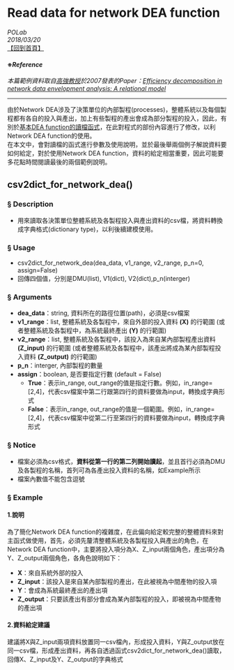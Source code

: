 # Read data for network DEA function
*POLab*
<br>
*2018/03/20*
<br>
[【回到首頁】](https://github.com/wurmen/DEA)
<br>
#### ※*Reference*
*本篇範例資料取自[高強教授](http://www.iim.ncku.edu.tw/files/11-1407-20368.php?Lang=zh-tw)於2007發表的Paper：[Efficiency decomposition in network data envelopment analysis: A relational model](https://www.sciencedirect.com/science/article/pii/S0377221707010077)*

------------

由於Network DEA涉及了決策單位的內部製程(processes)，整體系統以及每個製程都有各自的投入與產出，加上有些製程的產出會成為部分製程的投入，因此，有別於[基本DEA function的讀檔函式](https://github.com/wurmen/DEA/blob/master/Functions/readdata_function.md)，在此對程式的部份內容進行了修改，以利Network DEA function的使用。<br>
在本文中，會對讀檔的函式進行參數及使用說明，並於最後舉兩個例子解說資料要如何給定，對於使用Network DEA function，資料的給定相當重要，因此可能要多花點時間閱讀最後的兩個範例說明。

## csv2dict_for_network_dea()

### § Description
- 用來讀取各決策單位整體系統及各製程投入與產出資料的csv檔，將資料轉換成字典格式(dictionary type)，以利後續建模使用。
### § Usage
- csv2dict_for_network_dea(dea_data, v1_range, v2_range, p_n=0, assign=False)
- 回傳四個值，分別是DMU(list), V1(dict), V2(dict),p_n(interger)

### § Arguments
- **dea_data**：string, 資料所在的路徑位置(path)，必須是csv檔案
- **v1_range**：list, 整體系統及各製程中，來自外部的投入資料 **(X)** 的行範圍 (或者整體系統及各製程中，為系統最終產出 **(Y)** 的行範圍)
- **v2_range**：list, 整體系統及各製程中，該投入為來自某內部製程產出資料 **(Z_input)** 的行範圍 (或者整體系統及各製程中，該產出將成為某內部製程投入資料 **(Z_output)** 的行範圍)
- **p_n**：interger, 內部製程的數量
- **assign**：boolean, 是否要指定行數 (default = False) <br>
  - **True**：表示in_range, out_range的值是指定行數。例如，in_range=[2,4]，代表csv檔案中第二行跟第四行的資料要做為input，轉換成字典形式
  - **False**：表示in_range, out_range的值是一個範圍。例如，in_range=[2,4]，代表csv檔案中從第二行至第四行的資料要做為input，轉換成字典形式

### § Notice
- 檔案必須為csv格式，**資料從第一行的第二列開始讀起**，並且首行必須為DMU及各製程的名稱，首列可為各產出投入資料的名稱，如Example所示
- 檔案內數值不能包含逗號

### § Example
#### 1.說明
為了簡化Network DEA function的複雜度，在此偏向給定較完整的整體資料來對主函式做使用，首先，必須先釐清整體系統及各製程投入與產出的角色，在Network DEA function中，主要將投入項分為X、Z_input兩個角色，產出項分為Y、Z_output兩個角色，各角色說明如下：<br>
- **X**：來自系統外部的投入
- **Z_input**：該投入是來自某內部製程的產出，在此被視為中間產物的投入項
- **Y**：會成為系統最終產出的產出項
- **Z_output**：只要該產出有部分會成為某內部製程的投入，即被視為中間產物的產出項

#### 2.資料給定建議
建議將X與Z_input兩項資料放置同一csv檔內，形成投入資料，Y與Z_output放在同一csv檔，形成產出資料，再各自透過函式csv2dict_for_network_dea()讀取，回傳X、Z_input及Y、Z_output的字典格式
